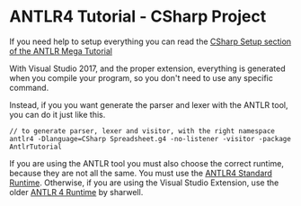 # ANTLR4 Tutorial - CSharp Project

If you need help to setup everything you can read the [CSharp Setup section of the ANTLR Mega Tutorial](https://tomassetti.me/antlr-mega-tutorial/#csharp-setup)

With Visual Studio 2017, and the proper extension, everything is generated when you compile your program, so you don't need to use any specific command.

Instead, if you you want generate the parser and lexer with the ANTLR tool, you can do it just like this.

```
// to generate parser, lexer and visitor, with the right namespace
antlr4 -Dlanguage=CSharp Spreadsheet.g4 -no-listener -visitor -package AntlrTutorial
```

If you are using the ANTLR tool you must also choose the correct runtime, because  they are not all the same. You must use the [ANTLR4 Standard Runtime](https://www.nuget.org/packages/Antlr4.Runtime.Standard/). Otherwise, if you are using the Visual Studio Extension, use the older [ANTLR 4 Runtime](https://www.nuget.org/packages/Antlr4.Runtime/) by sharwell.